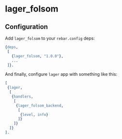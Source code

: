 # lager_folsom

## Configuration

Add `lager_folsom` to your `rebar.config` deps:

``` erlang
{deps,
 [
   {lager_folsom, "1.0.0"},
   ...
 ]}.
```

And finally, configure `lager` app with something like this:

``` erlang
[
 {lager,
  [
   {handlers,
    [
     {lager_folsom_backend,
      [
       {level, info}
      ]}
    ]}
  ]}
].
```
